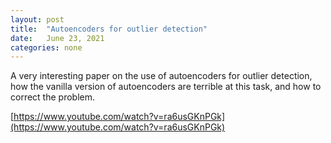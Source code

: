 ```yaml
---
layout: post
title:  "Autoencoders for outlier detection"
date:   June 23, 2021
categories: none
---
```


A very interesting paper on the use of autoencoders for outlier detection, how the vanilla version of autoencoders are terrible at this task, and how to correct the problem.



[https://www.youtube.com/watch?v=ra6usGKnPGk](https://www.youtube.com/watch?v=ra6usGKnPGk)



 

